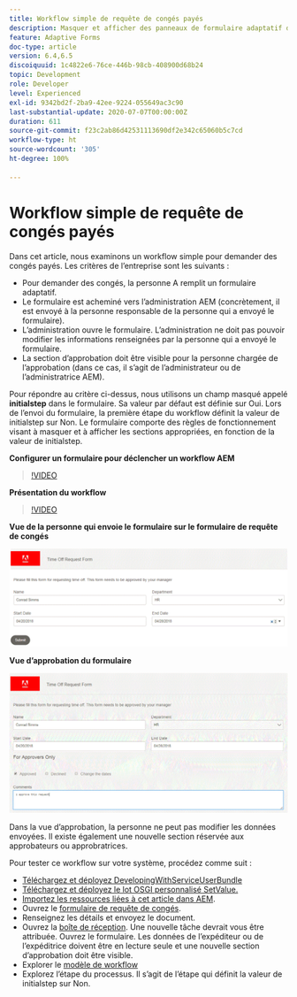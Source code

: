 ```yaml
---
title: Workflow simple de requête de congés payés
description: Masquer et afficher des panneaux de formulaire adaptatif dans le workflow AEM
feature: Adaptive Forms
doc-type: article
version: 6.4,6.5
discoiquuid: 1c4822e6-76ce-446b-98cb-408900d68b24
topic: Development
role: Developer
level: Experienced
exl-id: 9342bd2f-2ba9-42ee-9224-055649ac3c90
last-substantial-update: 2020-07-07T00:00:00Z
duration: 611
source-git-commit: f23c2ab86d42531113690df2e342c65060b5c7cd
workflow-type: ht
source-wordcount: '305'
ht-degree: 100%

---
```


# Workflow simple de requête de congés payés

Dans cet article, nous examinons un workflow simple pour demander des congés payés. Les critères de l’entreprise sont les suivants :

* Pour demander des congés, la personne A remplit un formulaire adaptatif.
* Le formulaire est acheminé vers l’administration AEM (concrètement, il est envoyé à la personne responsable de la personne qui a envoyé le formulaire).
* L’administration ouvre le formulaire. L’administration ne doit pas pouvoir modifier les informations renseignées par la personne qui a envoyé le formulaire.
* La section d’approbation doit être visible pour la personne chargée de l’approbation (dans ce cas, il s’agit de l’administrateur ou de l’administratrice AEM).

Pour répondre au critère ci-dessus, nous utilisons un champ masqué appelé **initialstep** dans le formulaire. Sa valeur par défaut est définie sur Oui. Lors de l’envoi du formulaire, la première étape du workflow définit la valeur de initialstep sur Non. Le formulaire comporte des règles de fonctionnement visant à masquer et à afficher les sections appropriées, en fonction de la valeur de initialstep.

**Configurer un formulaire pour déclencher un workflow AEM**

>[!VIDEO](https://video.tv.adobe.com/v/28406?quality=12&learn=on)

**Présentation du workflow**

>[!VIDEO](https://video.tv.adobe.com/v/28407?quality=12&learn=on)

**Vue de la personne qui envoie le formulaire sur le formulaire de requête de congés**

![initialstep](assets/initialstep.gif)

**Vue d’approbation du formulaire**

![approverview](assets/approversview.gif)

Dans la vue d’approbation, la personne ne peut pas modifier les données envoyées. Il existe également une nouvelle section réservée aux approbateurs ou approbratrices.

Pour tester ce workflow sur votre système, procédez comme suit :
* [Téléchargez et déployez DevelopingWithServiceUserBundle](/help/forms/assets/common-osgi-bundles/DevelopingWithServiceUser.jar)
* [Téléchargez et déployez le lot OSGI personnalisé SetValue.](/help/forms/assets/common-osgi-bundles/SetValueApp.core-1.0-SNAPSHOT.jar)
* [Importez les ressources liées à cet article dans AEM](assets/helpxworkflow.zip).
* Ouvrez le [formulaire de requête de congés](http://localhost:4502/content/dam/formsanddocuments/helpx/timeoffrequestform/jcr:content?wcmmode=disabled).
* Renseignez les détails et envoyez le document.
* Ouvrez la [boîte de réception](http://localhost:4502/mnt/overlay/cq/inbox/content/inbox.html). Une nouvelle tâche devrait vous être attribuée. Ouvrez le formulaire. Les données de l’expéditeur ou de l’expéditrice doivent être en lecture seule et une nouvelle section d’approbation doit être visible.
* Explorer le [modèle de workflow](http://localhost:4502/editor.html/conf/global/settings/workflow/models/helpxworkflow.html)
* Explorez l’étape du processus. Il s’agit de l’étape qui définit la valeur de initialstep sur Non.
